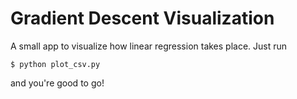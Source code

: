 # Gradient Descent Visualization

A small app to visualize how linear regression takes place. Just run 

`$ python plot_csv.py`

and you're good to go!



